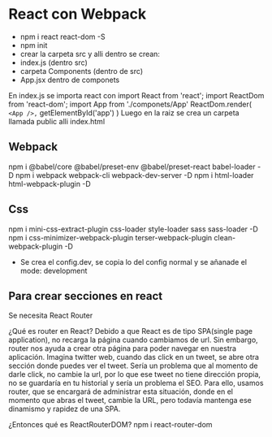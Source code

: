 # React con Webpack

- npm i react react-dom -S
- npm init
- crear la carpeta src y alli dentro se crean:
- index.js (dentro src)
- carpeta Components (dentro de src)
- App.jsx dentro de componets

En index.js se importa react con
import React from 'react';
import ReactDom from 'react-dom';
import  App from './componets/App'
ReactDom.render(
    `<App />,`
    getElementById('app')
)
Luego en la raiz se crea un carpeta llamada public
alli index.html

## Webpack

npm i @babel/core @babel/preset-env @babel/preset-react babel-loader -D
npm i webpack webpack-cli webpack-dev-server -D
npm i html-loader html-webpack-plugin -D

## Css

npm i mini-css-extract-plugin css-loader style-loader sass sass-loader -D
npm i css-minimizer-webpack-plugin terser-webpack-plugin clean-webpack-plugin -D

- Se crea el config.dev, se copia lo del config normal y se añanade el mode: development

## Para crear secciones en react

Se necesita React Router

¿Qué es router en React?
Debido a que React es de tipo SPA(single page application), no recarga la página cuando cambiamos de url. Sin embargo, router nos ayuda a crear otra página para poder navegar en nuestra aplicación. Imagina twitter web, cuando das click en un tweet, se abre otra sección donde puedes ver el tweet. Sería un problema que al momento de darle click, no cambie la url, por lo que ese tweet no tiene dirección propia, no se guardaría en tu historial y sería un problema el SEO. Para ello, usamos router, que se encargará de administrar esta situación, donde en el momento que abras el tweet, cambie la URL, pero todavía mantenga ese dinamismo y rapidez de una SPA.

¿Entonces qué es ReactRouterDOM?
npm i react-router-dom

